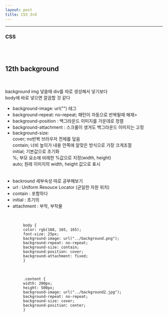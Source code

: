 ```yaml
---
layout: post
title: CSS 3rd
---
```


---

### CSS

<br><br>

## 12th background

<br>

background img 넣을때 div를 따로 생성해서 넣기보다<br>
body에 바로 넣으면 깔끔할 것 같다<br>

- background-image: url("") 태그<br>
- background-repeat: no-repeat; 패턴이 자동으로 반복될때 해재><br>
- background-position : 백그라운드 이미지를 가운데로 정렬<br>
- background-attachment : 스크롤이 생겨도 백그라운드 이미지는 고정<br>
- background-size: <br>
  cover; no반복 브라우저 전체를 덮음<br>
  contain; 너비 높이가 내용 안쪽에 알맞은 방식으로 가장 크게조절<br>
  initial; 기본값으로 초기화<br>
  %; 부모 요소에 비례한 %값으로 지정(width, height)<br>
  auto; 원래 이미지의 width, height 값으로 표시<br>
  <br><br>
- backround 세부속성 따로 공부해보기<br>
- url : Uniform Resouce Locator (균일한 자원 위치)<br>
- contain : 포함하다<br>
- initial : 초기의<br>
- attachment : 부착, 부착물<br>

<br>

            body {
            color: rgb(168, 165, 165);
            font-size: 25px;
            background-image: url("../background.png");
            background-repeat: no-repeat;
            background-size: contain;
            background-position: cover;
            background-attachment: fixed;
            }

<br>

            .content {
            width: 200px;
            height: 500px;
            background-image: url("../background2.jpg");
            background-repeat: no-repeat;
            background-size: cover;
            background-position: center;
            }

<br>
